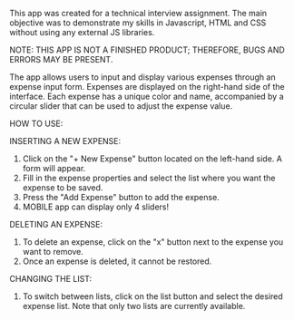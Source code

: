 This app was created for a technical interview assignment. The main objective was to demonstrate my skills in Javascript, HTML and CSS without using any external JS libraries.

NOTE: THIS APP IS NOT A FINISHED PRODUCT; THEREFORE, BUGS AND ERRORS MAY BE PRESENT.

The app allows users to input and display various expenses through an expense input form. Expenses are displayed on the right-hand side of the interface. Each expense has a unique color and name, accompanied by a circular slider that can be used to adjust the expense value.

HOW TO USE:

INSERTING A NEW EXPENSE:

1. Click on the "+ New Expense" button located on the left-hand side. A form will appear.
2. Fill in the expense properties and select the list where you want the expense to be saved.
3. Press the "Add Expense" button to add the expense.
4. MOBILE app can display only 4 sliders!

DELETING AN EXPENSE:

1. To delete an expense, click on the "x" button next to the expense you want to remove.
2. Once an expense is deleted, it cannot be restored.

CHANGING THE LIST:

1. To switch between lists, click on the list button and select the desired expense list. Note that only two lists are currently available.
